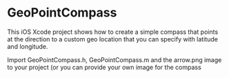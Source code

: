 GeoPointCompass
===============

This iOS Xcode project shows how to create a simple compass that points at the direction to a custom geo location 
that you can specify with latitude and longitude.

Import GeoPointCompass.h, GeoPointCompass.m and the arrow.png image to your project (or you can provide your own image
for the compass
